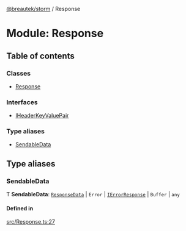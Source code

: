 [@breautek/storm](../README.md) / Response

# Module: Response

## Table of contents

### Classes

- [Response](../classes/Response.Response-1.md)

### Interfaces

- [IHeaderKeyValuePair](../interfaces/Response.IHeaderKeyValuePair.md)

### Type aliases

- [SendableData](Response.md#sendabledata)

## Type aliases

### SendableData

Ƭ **SendableData**: [`ResponseData`](../classes/ResponseData.ResponseData-1.md) \| `Error` \| [`IErrorResponse`](../interfaces/StormError.IErrorResponse.md) \| `Buffer` \| `any`

#### Defined in

[src/Response.ts:27](https://github.com/breautek/storm/blob/72412c9/src/Response.ts#L27)
